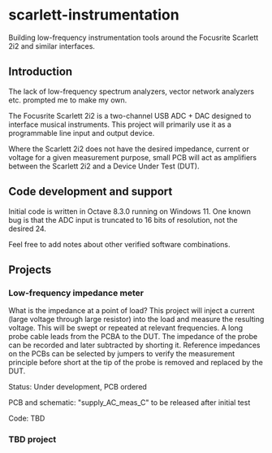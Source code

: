 # scarlett-instrumentation
Building low-frequency instrumentation tools around the Focusrite Scarlett 2i2 and similar interfaces. 

## Introduction
The lack of low-frequency spectrum analyzers, vector network analyzers etc. prompted me to make my own. 

The Focusrite Scarlett 2i2 is a two-channel USB ADC + DAC designed to interface musical instruments. This project will primarily use it as a programmable line input and output device. 

Where the Scarlett 2i2 does not have the desired impedance, current or voltage for a given measurement purpose, small PCB will act as amplifiers between the Scarlett 2i2 and a Device Under Test (DUT). 

## Code development and support
Initial code is written in Octave 8.3.0 running on Windows 11. One known bug is that the ADC input is truncated to 16 bits of resolution, not the desired 24. 

Feel free to add notes about other verified software combinations.

## Projects

### Low-frequency impedance meter
What is the impedance at a point of load? This project will inject a current (large voltage through large resistor) into the load and measure the resulting voltage. This will be swept or repeated at relevant frequencies. A long probe cable leads from the PCBA to the DUT. The impedance of the probe can be recorded and later subtracted by shorting it. Reference impedances on the PCBs can be selected by jumpers to verify the measurement principle before short at the tip of the probe is removed and replaced by the DUT. 

Status: Under development, PCB ordered

PCB and schematic: "supply_AC_meas_C" to be released after initial test

Code: TBD

### TBD project


